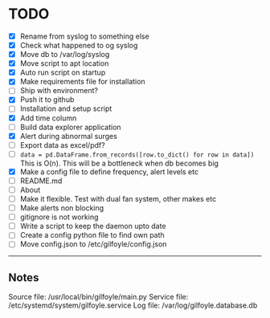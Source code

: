 # TODO

- [x] Rename from syslog to something else
- [x] Check what happened to og syslog
- [x] Move db to /var/log/syslog
- [x] Move script to apt location
- [x] Auto run script on startup
- [x] Make requirements file for installation
- [ ] Ship with environment?
- [x] Push it to github
- [ ] Installation and setup script
- [x] Add time column
- [ ] Build data explorer application
- [x] Alert during abnormal surges
- [ ] Export data as excel/pdf?
- [ ] ``data = pd.DataFrame.from_records([row.to_dict() for row in data])`` This is O(n). This will be a bottleneck when db becomes big
- [x] Make a config file to define frequency, alert levels etc
- [ ] README.md
- [ ] About
- [ ] Make it flexible. Test with dual fan system, other makes etc
- [ ] Make alerts non blocking
- [ ] gitignore is not working
- [ ] Write a script to keep the daemon upto date
- [ ] Create a config python file to find own path
- [ ] Move config.json to /etc/gilfoyle/config.json

---

## Notes

Source file:  /usr/local/bin/gilfoyle/main.py
Service file: /etc/systemd/system/gilfoyle.service
Log file:     /var/log/gilfoyle.database.db

